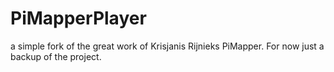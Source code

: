 # PiMapperPlayer
 
 a simple fork of the great work of Krisjanis Rijnieks PiMapper. For now just a backup of the project.
